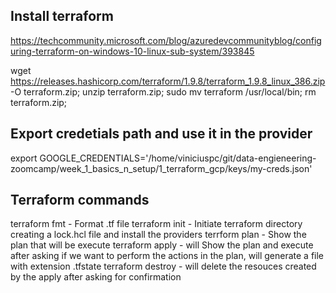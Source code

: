 ## Install terraform
https://techcommunity.microsoft.com/blog/azuredevcommunityblog/configuring-terraform-on-windows-10-linux-sub-system/393845

wget https://releases.hashicorp.com/terraform/1.9.8/terraform_1.9.8_linux_386.zip -O terraform.zip;
unzip terraform.zip;
sudo mv terraform /usr/local/bin;
rm terraform.zip;

## Export credetials path and use it in the provider
export GOOGLE_CREDENTIALS='/home/viniciuspc/git/data-engieneering-zoomcamp/week_1_basics_n_setup/1_terraform_gcp/keys/my-creds.json'

## Terraform commands
terraform fmt - Format .tf file
terraform init - Initiate terraform directory creating a lock.hcl file and install the providers
terrform plan - Show the plan that will be execute
terraform apply - will Show the plan and execute after asking if we want to perform the actions in the plan, will generate a file with extension .tfstate
terraform destroy - will delete the resouces created by the apply after asking for confirmation